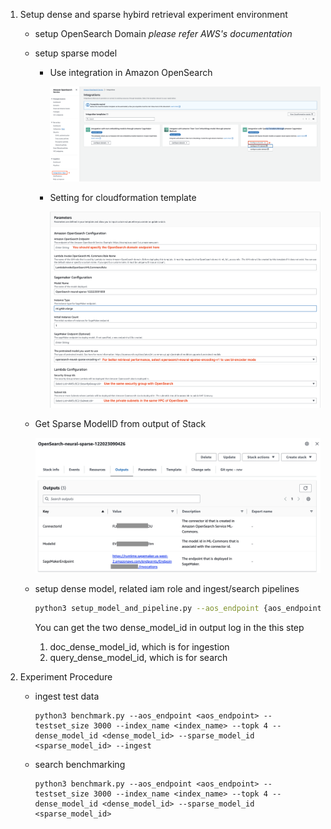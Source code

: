 1. Setup dense and sparse hybird retrieval experiment environment
	- setup OpenSearch Domain
	  *please refer AWS's documentation*

	- setup sparse model
   
	  - Use integration in Amazon OpenSearch
	  
	    ![integration_1](./integration_1.png)
	  
	  - Setting for cloudformation template
	  
	    ![cloudformation_sparse_integration](./cloudformation_sparse_integration.png)
	  
     - Get Sparse ModelID from output of Stack
     
	    ![cloudformation_sparse_output](./cloudformation_sparse_output.png)
	  
	
	
	- setup dense model, related iam role and ingest/search pipelines
		```bash
		python3 setup_model_and_pipeline.py --aos_endpoint {aos_endpoint} --sparse_model_id {sparse_model_id} --index_name {index_name}
		```
		You can get the two dense_model_id in output log in the this step
	   1. doc_dense_model_id, which is for ingestion
	   2. query_dense_model_id, which is for search
	
2. Experiment Procedure
   - ingest test data
      ```shell
      python3 benchmark.py --aos_endpoint <aos_endpoint> --testset_size 3000 --index_name <index_name> --topk 4 --dense_model_id <dense_model_id> --sparse_model_id <sparse_model_id> --ingest
      ```
   - search benchmarking
      ```shell
      python3 benchmark.py --aos_endpoint <aos_endpoint> --testset_size 3000 --index_name <index_name> --topk 4 --dense_model_id <dense_model_id> --sparse_model_id <sparse_model_id>
      ```